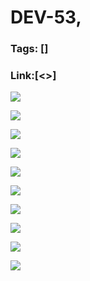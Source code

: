 # DEV-53,
### Tags: []
### Link:[<>]

![](../images/DEV-53/DEV-53-A1.png)

![](../images/DEV-53/DEV-53-A2.png)

![](../images/DEV-53/DEV-53-A3.png)

![](../images/DEV-53/DEV-53-A4.png)

![](../images/DEV-53/DEV-53-A5.png)

![](../images/DEV-53/DEV-53-A6.png)

![](../images/DEV-53/DEV-53-A7.png)

![](../images/DEV-53/DEV-53-A8.png)

![](../images/DEV-53/DEV-53-A9.png)

![](../images/DEV-53/DEV-53-A10.png)

